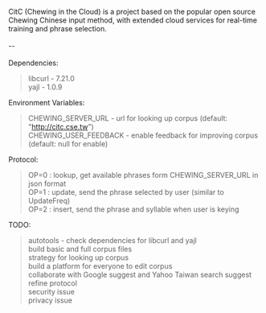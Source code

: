 CitC (Chewing in the Cloud) is a project based on the popular open source <br>
Chewing Chinese input method, with extended cloud services for real-time <br>
training and phrase selection.<br>
<br>
--<br>
<br>
Dependencies:<br>
<blockquote>libcurl - 7.21.0 <br>
yajl - 1.0.9</blockquote>

Environment Variables:<br>
<blockquote>CHEWING_SERVER_URL - url for looking up corpus (default: "<a href='http://citc.cse.tw'>http://citc.cse.tw</a>") <br>
CHEWING_USER_FEEDBACK - enable feedback for improving corpus (default: null for enable)</blockquote>

Protocol:<br>
<blockquote>OP=0 : lookup, get available phrases form CHEWING_SERVER_URL  in json format<br>
OP=1 : update, send the phrase selected by user (similar to UpdateFreq) <br>
OP=2 : insert, send the phrase and syllable when user is keying</blockquote>

TODO:<br>
<blockquote>autotools - check dependencies for libcurl and yajl <br>
build basic and full corpus files<br>
strategy for looking up corpus <br>
build a platform for everyone to edit corpus <br>
collaborate with Google suggest and Yahoo Taiwan search suggest <br>
refine protocol <br>
security issue <br>
privacy issue <br>